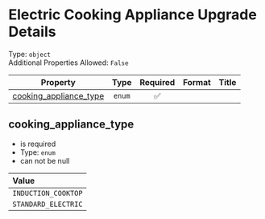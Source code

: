 
Electric Cooking Appliance Upgrade Details
==========================================
  
Type: `object`  
Additional Properties Allowed: `False`  
  

|Property|Type|Required|Format|Title|
| :---: | :---: | :---: | :---: | :---: |
|[cooking_appliance_type](#cooking_appliance_type)|`enum`|:white_check_mark:|||

## cooking_appliance_type
  
  
  

- is required
- Type: `enum`
- can not be null
  

|Value|
| :--- |
|`INDUCTION_COOKTOP`|
|`STANDARD_ELECTRIC`|
